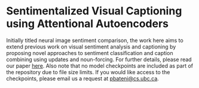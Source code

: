 # Sentimentalized Visual Captioning using Attentional Autoencoders

Initially titled neural image sentiment comparison, the work here aims to extend previous work on visual sentiment analysis and captioning by proposing novel approaches to sentiment classification and caption combining using updates and noun-forcing. For further details, please read our paper [here](Sentimentalized_Image_Captioning_using_Encoder-Decoder_Networks_with_Attention.pdf). Also note that no model checkpoints are included as part of the repository due to file size limits. If you would like access to the checkpoints, please email us a request at pbateni@cs.ubc.ca.
